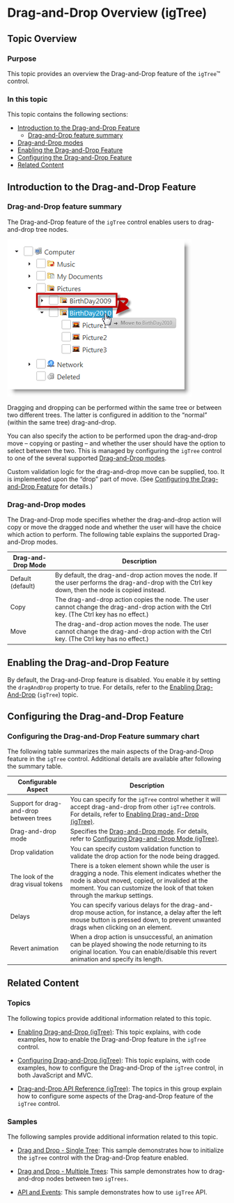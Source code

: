 ﻿<!--
|metadata|
{
    "fileName": "igtree-drag-and-drop-overview",
    "controlName": "igTree",
    "tags": ["Getting Started"]
}
|metadata|
-->

# Drag-and-Drop Overview (igTree)

## Topic Overview
### Purpose 

This topic provides an overview the Drag-and-Drop feature of the `igTree`™  control.

### In this topic 
This topic contains the following sections:  
                                       
-   [Introduction to the Drag-and-Drop Feature](#introduction)
	-   [Drag-and-Drop feature summary](#drag-drop-features)
-   [Drag-and-Drop modes](#drag-drop-modes)
-   [Enabling the Drag-and-Drop Feature](#enable-drag-drop-feature)
-   [Configuring the Drag-and-Drop Feature](#config-drag-drop-features)
-   [Related Content](#related-topics)          



## <a id="introduction"></a>Introduction to the Drag-and-Drop Feature
### <a id="drag-drop-features"></a>Drag-and-Drop feature summary

The Drag-and-Drop feature of the `igTree` control enables users to drag-and-drop tree nodes.

![](images/igTree_Drag-and-Drop_Overview_1.png)

Dragging and dropping can be performed within the same tree or between two different trees. The latter is configured in addition to the “normal” (within the same tree) drag-and-drop.

You can also specify the action to be performed upon the drag-and-drop move – copying or pasting – and whether the user should have the option to select between the two. This is managed by configuring the `igTree` control to one of the several supported [Drag-and-Drop modes](#drag-drop-modes).

Custom validation logic for the drag-and-drop move can be supplied, too. It is implemented upon the “drop” part of move. (See [Configuring the Drag-and-Drop Feature](#config-drag-drop-features) for details.)

### <a id="drag-drop-modes"></a>Drag-and-Drop modes

The Drag-and-Drop mode specifies whether the drag-and-drop action will copy or move the dragged node and whether the user will have the choice which action to perform. The following table explains the supported Drag-and-Drop modes.

Drag-and-Drop Mode | Description
---|---
Default (default)|By default, the drag-and-drop action moves the node. If the user performs the drag-and-drop with the Ctrl key down, then the node is copied instead.
Copy|The drag-and-drop action copies the node. The user cannot change the drag-and-drop action with the Ctrl key. (The Ctrl key has no effect.)
Move|The drag-and-drop action moves the node. The user cannot change the drag-and-drop action with the Ctrl key. (The Ctrl key has no effect.)


## <a id="enable-drag-drop-feature"></a>Enabling the Drag-and-Drop Feature

By default, the Drag-and-Drop feature is disabled. You enable it by setting the `dragAndDrop` property to true. For details, refer to the [Enabling Drag-And-Drop](igTree-Drag-and-Drop-Enabling.html) (`igTree`) topic.


## <a id="config-drag-drop-features"></a>Configuring the Drag-and-Drop Feature
### Configuring the Drag-and-Drop Feature summary chart

The following table summarizes the main aspects of the Drag-and-Drop feature in the `igTree` control. Additional details are available after following the summary table.

Configurable Aspect | Description
---|---
Support for drag-and-drop between trees | You can specify for the `igTree` control whether it will accept drag-and-drop from other `igTree` controls. For details, refer to [Enabling Drag-and-Drop (igTree)](igTree-Drag-and-Drop-Enabling.html).
Drag-and-drop mode | Specifies the [Drag-and-Drop mode](#drag-drop-modes). For details, refer to [Configuring Drag-and-Drop Mode (igTree)](igTree-Drag-and-Drop-Configuring-Mode.html).
Drop validation | You can specify custom validation function to validate the drop action for the node being dragged.
The look of the drag visual tokens | There is a token element shown while the user is dragging a node. This element indicates whether the node is about moved, copied, or invalided at the moment. You can customize the look of that token through the markup settings.
Delays | You can specify various delays for the drag-and-drop mouse action, for instance, a delay after the left mouse button is pressed down, to prevent unwanted drags when clicking on an element.
Revert animation | When a drop action is unsuccessful, an animation can be played showing the node returning to its original location. You can enable/disable this revert animation and specify its length.

## <a id="related-topics"></a>Related Content
### Topics

The following topics provide additional information related to this topic.

- [Enabling Drag-and-Drop (igTree)](igTree-Drag-and-Drop-Enabling.html): This topic explains, with code examples, how to enable the Drag-and-Drop feature in the `igTree` control.

- [Configuring Drag-and-Drop (igTree)](igTree-Drag-and-Drop-Configuring.html): This topic explains, with code examples, how to configure the Drag-and-Drop of the `igTree` control, in both JavaScript and MVC.

- [Drag-and-Drop API Reference (igTree)](igTree-Drag-and-Drop-API-Reference.html): The topics in this group explain how to configure some aspects of the Drag-and-Drop feature of the `igTree` control.

### Samples

The following samples provide additional information related to this topic.

- [Drag and Drop - Single Tree](%%SamplesUrl%%/tree/drag-and-drop-single-tree): This sample demonstrates how to initialize the `igTree` control with the Drag-and-Drop feature enabled.

- [Drag and Drop - Multiple Trees](%%SamplesUrl%%/tree/drag-and-drop-multiple-trees): This sample demonstrates how to drag-and-drop nodes between two `igTrees`.

- [API and Events](igtree-event-reference.html#attaching-handlers-jquery): This sample demonstrates how to use `igTree` API.





 

 


